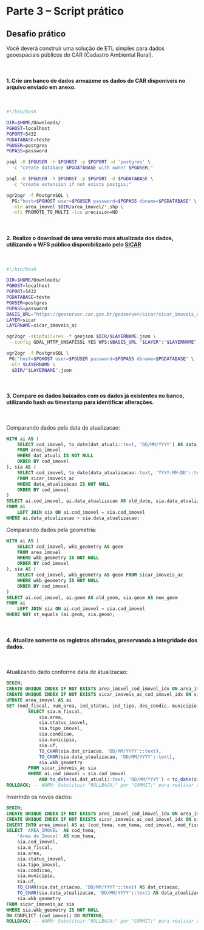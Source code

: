 # Parte 3 – Script prático

## Desafio prático

Você deverá construir uma solução de ETL simples para dados geoespaciais públicos do CAR (Cadastro Ambiental Rural).

<br/>

#### 1. Crie um banco de dados armazene os dados do CAR disponíveis no arquivo enviado em anexo.

<br/>

```sh
#!/bin/bash

DIR=$HOME/Downloads/
PGHOST=localhost
PGPORT=5432
PGDATABASE=teste
PGUSER=postgres
PGPASS=password

psql -U $PGUSER -h $PGHOST -p $PGPORT -d 'postgres' \
  -c "create database $PGDATABASE with owner $PGUSER;"

psql -U $PGUSER -h $PGHOST -p $PGPORT -d $PGDATABASE \
  -c "create extension if not exists postgis;"

ogr2ogr -f PostgreSQL \
  PG:"host=$PGHOST user=$PGUSER password=$PGPASS dbname=$PGDATABASE" \
  -nln area_imovel $DIR/area_imovel/*.shp \
  -nlt PROMOTE_TO_MULTI -lco precision=NO
```

<br/>

#### 2. Realize o download de uma versão mais atualizada dos dados, utilizando o WFS público disponibilizado pelo [SICAR](https://geoserver.car.gov.br/geoserver/sicar/ows?version=1.0.0&typeName=sicar%3Asicar_imoveis_ac)

<br/>

```sh
#!/bin/bash

DIR=$HOME/Downloads/
PGHOST=localhost
PGPORT=5432
PGDATABASE=teste
PGUSER=postgres
PGPASS=password
BASIS_URL="https://geoserver.car.gov.br/geoserver/sicar/sicar_imoveis_ac/ows?service=WFS"
LAYER=sicar
LAYERNAME=sicar_imoveis_ac

ogr2ogr -skipfailures -f geojson $DIR/$LAYERNAME.json \
 --config GDAL_HTTP_UNSAFESSL YES WFS:$BASIS_URL "$LAYER":"$LAYERNAME"

ogr2ogr -f PostgreSQL \
 PG:"host=$PGHOST user=$PGUSER password=$PGPASS dbname=$PGDATABASE" \
 -nln $LAYERNAME \
  $DIR/"$LAYERNAME".json

```

<br/>

#### 3. Compare os dados baixados com os dados já existentes no banco, utilizando hash ou timestamp para identificar alterações.

<br/>

Comparando dados pela data de atualizacao:

```sql
WITH ai AS (
    SELECT cod_imovel, to_date(dat_atuali::text, 'DD/MM/YYYY') AS data_atualizacao
    FROM area_imovel
    WHERE dat_atuali IS NOT NULL
    ORDER BY cod_imovel
), sia AS (
    SELECT cod_imovel, to_date(data_atualizacao::text, 'YYYY-MM-DD'::text) AS data_atualizacao
    FROM sicar_imoveis_ac
    WHERE data_atualizacao IS NOT NULL
    ORDER BY cod_imovel
)
SELECT ai.cod_imovel, ai.data_atualizacao AS old_date, sia.data_atualizacao AS new_date
FROM ai
    LEFT JOIN sia ON ai.cod_imovel = sia.cod_imovel
WHERE ai.data_atualizacao < sia.data_atualizacao;
```

Comparando dados pela geometria:

```sql
WITH ai AS (
    SELECT cod_imovel, wkb_geometry AS geom
    FROM area_imovel
    WHERE wkb_geometry IS NOT NULL
    ORDER BY cod_imovel
), sia AS (
    SELECT cod_imovel, wkb_geometry AS geom FROM sicar_imoveis_ac
    WHERE wkb_geometry IS NOT NULL
    ORDER BY cod_imovel
)
SELECT ai.cod_imovel, ai.geom AS old_geom, sia.geom AS new_geom
FROM ai
    LEFT JOIN sia ON ai.cod_imovel = sia.cod_imovel
WHERE NOT st_equals (ai.geom, sia.geom);
```

<br/>

#### 4. Atualize somente os registros alterados, preservando a integridade dos dados.

<br/>

Atualizando dado conforme data de atualizacao:

```sql
BEGIN;
CREATE UNIQUE INDEX IF NOT EXISTS area_imovel_cod_imovel_idx ON area_imovel (cod_imovel);
CREATE UNIQUE INDEX IF NOT EXISTS sicar_imoveis_ac_cod_imovel_idx ON sicar_imoveis_ac (cod_imovel);
UPDATE area_imovel AS ai
SET (mod_fiscal, num_area, ind_status, ind_tipo, des_condic, municipio, cod_estado, dat_criaca, dat_atuali, wkb_geometry) = (
        SELECT sia.m_fiscal,
            sia.area,
            sia.status_imovel,
            sia.tipo_imovel,
            sia.condicao,
            sia.municipio,
            sia.uf,
            TO_CHAR(sia.dat_criacao, 'DD/MM/YYYY'::text),
            TO_CHAR(sia.data_atualizacao, 'DD/MM/YYYY'::text),
            sia.wkb_geometry
        FROM sicar_imoveis_ac sia
        WHERE ai.cod_imovel = sia.cod_imovel
            AND to_date(ai.dat_atuali::text, 'DD/MM/YYYY') < to_date(sia.data_atualizacao::text, 'YYYY-MM-DD'::text));
ROLLBACK; -- WARN: Substituir "ROLLBACK;" por "COMMIT;" para realizar a transacao;
```

Inserindo os novos dados:

```sql
BEGIN;
CREATE UNIQUE INDEX IF NOT EXISTS area_imovel_cod_imovel_idx ON area_imovel (cod_imovel);
CREATE UNIQUE INDEX IF NOT EXISTS sicar_imoveis_ac_cod_imovel_idx ON sicar_imoveis_ac (cod_imovel);
INSERT INTO area_imovel AS ai (cod_tema, nom_tema, cod_imovel, mod_fiscal, num_area, ind_status, ind_tipo, des_condic, municipio, cod_estado, dat_criaca, dat_atuali, wkb_geometry)
SELECT 'AREA_IMOVEL' AS cod_tema,
    'Area do Imovel' AS nom_tema,
    sia.cod_imovel,
    sia.m_fiscal,
    sia.area,
    sia.status_imovel,
    sia.tipo_imovel,
    sia.condicao,
    sia.municipio,
    sia.uf,
    TO_CHAR(sia.dat_criacao, 'DD/MM/YYYY'::text) AS dat_criacao,
    TO_CHAR(sia.data_atualizacao, 'DD/MM/YYYY'::text) AS data_atualizacao,
    sia.wkb_geometry
FROM sicar_imoveis_ac sia
WHERE sia.wkb_geometry IS NOT NULL
ON CONFLICT (cod_imovel) DO NOTHING;
ROLLBACK; -- WARN: Substituir "ROLLBACK;" por "COMMIT;" para realizar a transacao;
```
